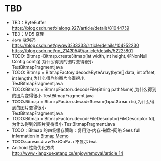 # TBD

- TBD：ByteBuffer
  https://blog.csdn.net/xialong_927/article/details/81044759
- TBD：MD5 原理
- Java 散列码  
  https://blog.csdn.net/qwqw3333333/article/details/104952230
  https://blog.csdn.net/qq_21430549/article/details/52225801
- TODO: Bitmap=Bitmap.createBitmap(int width, int height, @NonNull Config config) 为什么得到的图片变得很小  
  TestBitmapFragment.java
- TODO: Bitmap = BitmapFactory.decodeByteArray(byte[] data, int offset, int length),为什么得到的图片变得很小  
  TestBitmapFragment.java
- TODO:Bitmap = BitmapFactory.decodeFile(String pathName),为什么得到的图片变得很小
  TestBitmapFragment.java
- TODO:Bitmap = BitmapFactory.decodeStream(InputStream is),为什么得到的图片变得很小  
  TestBitmapFragment.java
- TODO:Bitmap = BitmapFactory.decodeFileDescriptor(FileDescriptor fd),为什么得到的图片变得很小
  TestBitmapFragment.java
- TODO：Bitmap 的四级缓存策略：复用池-内存-磁盘-网络
  Sees full information in [Bitmap Memo](/tech/android/resource/Bitmap/)
- TODO:canvas.drawTextOnPath 不显示 text
- Android 性能优化方向
  http://www.xiangxueketang.cn/enjoy/removal/article_14
